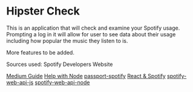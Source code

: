 # Hipster Check

This is an application that will check and examine your Spotify usage. Prompting a log in it will allow for user to see data about their usage including how popular the music they listen to is.

More features to be added.

Sources used:
Spotify Developers Website

[Medium Guide](https://medium.com/@alex.ginsberg/beginners-guide-to-the-spotify-web-api-bade6aa2d47c)
[Help with Node](https://stackoverflow.com/questions/9670222/execute-a-nodejs-script-from-an-html-page/9673318)
[passport-spotify](https://github.com/JMPerez/passport-spotify)
[React & Spotify](https://levelup.gitconnected.com/how-to-build-a-spotify-player-with-react-in-15-minutes-7e01991bc4b6)
[spotify-web-api-js](https://github.com/JMPerez/spotify-web-api-js)
[spotify-web-api-node](https://github.com/thelinmichael/spotify-web-api-node)
